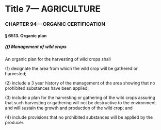 
# Title 7— AGRICULTURE
### CHAPTER 94— ORGANIC CERTIFICATION
#### § 6513. Organic plan
##### (f) Management of wild crops

An organic plan for the harvesting of wild crops shall

(1) designate the area from which the wild crop will be gathered or harvested;

(2) include a 3 year history of the management of the area showing that no prohibited substances have been applied;

(3) include a plan for the harvesting or gathering of the wild crops assuring that such harvesting or gathering will not be destructive to the environment and will sustain the growth and production of the wild crop; and

(4) include provisions that no prohibited substances will be applied by the producer.
